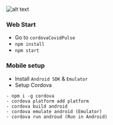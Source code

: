 ![alt text](https://i.ibb.co/M7MfF7s/Screenshot-2020-06-27-at-2-48-16-PM.png)

### Web Start
- Go to  `cordovaCovidPulse`
- `npm install`
- `npm start`


### Mobile setup
- Install `Android SDK` & `Emulator` 
- Setup Cordova 
```
- npm i -g cordova
- cordova platform add platform
- cordova build android
- cordova emulate android (Emulator)
- cordova run androud (Run in Android)
```
